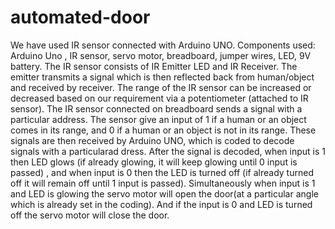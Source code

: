 # automated-door
We have used IR sensor connected with Arduino UNO.
Components used: Arduino Uno , IR sensor, servo motor, breadboard, jumper wires, LED, 9V battery.
The IR sensor consists of IR Emitter LED and IR Receiver. The emitter transmits a signal which is then reflected back from human/object and received by receiver. The range of the IR sensor can be increased or decreased based on our requirement via a potentiometer (attached to IR sensor).
The IR sensor connected on breadboard sends a signal with a particular address. The sensor give an input of 1 if a human or an object comes in its range, and 0 if a human or an object is not in its range. These signals are then received by Arduino UNO, which is coded to decode signals with a particularad dress. 
After the signal is decoded, when input is 1 then LED glows (if already glowing, it will keep glowing until 0 input is passed) , and when input is 0 then the LED is turned off (if already turned off it will remain off until 1 input is passed).
Simultaneously when input is 1 and LED is glowing the servo motor will open the door(at a particular angle which is already set in the coding). And if the input is 0 and LED is turned off the servo motor will close the door.
